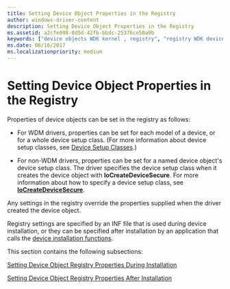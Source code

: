```yaml
---
title: Setting Device Object Properties in the Registry
author: windows-driver-content
description: Setting Device Object Properties in the Registry
ms.assetid: a2cfe098-0d5d-42fb-bbdc-25376ce50a9b
keywords: ["device objects WDK kernel , registry", "registry WDK device objects"]
ms.date: 06/16/2017
ms.localizationpriority: medium
---
```


# Setting Device Object Properties in the Registry





Properties of device objects can be set in the registry as follows:

-   For WDM drivers, properties can be set for each model of a device, or for a whole device setup class. (For more information about device setup classes, see [Device Setup Classes](https://msdn.microsoft.com/library/windows/hardware/ff541509).)

-   For non-WDM drivers, properties can be set for a named device object's device setup class. The driver specifies the device setup class when it creates the device object with **IoCreateDeviceSecure**. For more information about how to specify a device setup class, see [**IoCreateDeviceSecure**](https://msdn.microsoft.com/library/windows/hardware/ff548407).

Any settings in the registry override the properties supplied when the driver created the device object.

Registry settings are specified by an INF file that is used during device installation, or they can be specified after installation by an application that calls the [device installation functions](https://msdn.microsoft.com/library/windows/hardware/ff541299).

This section contains the following subsections:

[Setting Device Object Registry Properties During Installation](setting-device-object-registry-properties-during-installation.md)

[Setting Device Object Registry Properties After Installation](setting-device-object-registry-properties-after-installation.md)

 

 




